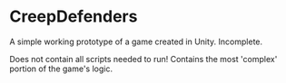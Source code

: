 CreepDefenders
==============

A simple working prototype of a game created in Unity. Incomplete.

Does not contain all scripts needed to run! Contains the most 'complex' portion of the game's logic.
